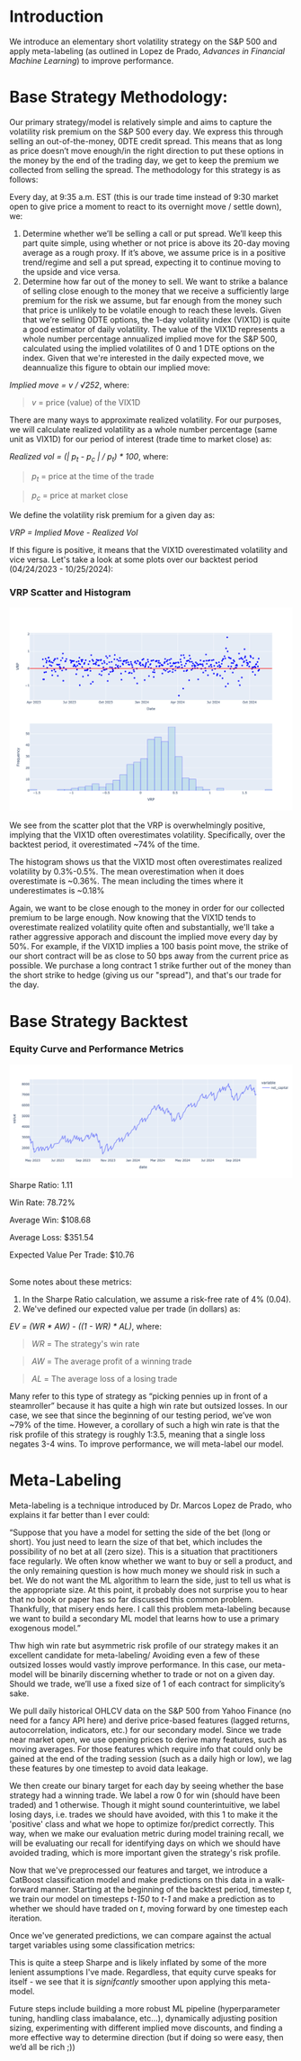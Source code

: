 # Introduction

We introduce an elementary short volatility strategy on the S&P 500 and apply meta-labeling (as outlined in Lopez de Prado, *Advances in Financial Machine Learning*) to improve performance.

# Base Strategy Methodology:

Our primary strategy/model is relatively simple and aims to capture the volatility risk premium on the S&P 500 every day. We express this through selling an out-of-the-money, 0DTE credit spread. This means that as long as price doesn’t move enough/in the right direction to put these options in the money by the end of the trading day, we get to keep the premium we collected from selling the spread. The methodology for this strategy is as follows:

Every day, at 9:35 a.m. EST (this is our trade time instead of 9:30 market open to give price a moment to react to its overnight move / settle down), we:

1. Determine whether we’ll be selling a call or put spread. We’ll keep this part quite simple, using whether or not price is above its 20-day moving average as a rough proxy. If it’s above, we assume price is in a positive trend/regime and sell a put spread, expecting it to continue moving to the upside and vice versa. 
2. Determine how far out of the money to sell. We want to strike a balance of selling close enough to the money that we receive a sufficiently large premium for the risk we assume, but far enough from the money such that price is unlikely to be volatile enough to reach these levels. Given that we’re selling 0DTE options, the 1-day volatility index (VIX1D) is quite a good estimator of daily volatility. The value of the VIX1D represents a whole number percentage annualized implied move for the S&P 500, calculated using the implied volatilites of 0 and 1 DTE options on the index. Given that we're interested in the daily expected move, we deannualize this figure to obtain our implied move:

*Implied move = v / √252*, where:

   > *v* = price (value) of the VIX1D

 There are many ways to approximate realized volatility. For our purposes, we will calculate realized volatility as a whole number percentage (same unit as VIX1D) for our period of interest (trade time to market close) as:
   
 *Realized vol = (| p<sub>t</sub> - p<sub>c</sub> | / p<sub>t</sub>) * 100*, where:
   
  > *p<sub>t</sub>* = price at the time of the trade
 
  > *p<sub>c</sub>* = price at market close

We define the volatility risk premium for a given day as:

*VRP = Implied Move - Realized Vol*

If this figure is positive, it means that the VIX1D overestimated volatility and vice versa. Let's take a look at some plots over our backtest period (04/24/2023 - 10/25/2024):

### VRP Scatter and Histogram
![Histogram and Scatter Plot](images/vrp-plots.png)

We see from the scatter plot that the VRP is overwhelmingly positive, implying that the VIX1D often overestimates volatility. Specifically, over the backtest period, it overestimated ~74% of the time.

The histogram shows us that the VIX1D most often overestimates realized volatility by 0.3%-0.5%. The mean overestimation when it does overestimate is ~0.36%. The mean including the times where it underestimates is ~0.18%

Again, we want to be close enough to the money in order for our collected premium to be large enough. Now knowing that the VIX1D tends to overestimate realized volatility quite often and substantially, we'll take a rather aggressive apporach and discount the implied move every day by 50%. For example, if the VIX1D implies a 100 basis point move, the strike of our short contract will be as close to 50 bps away from the current price as possible. We purchase a long contract 1 strike further out of the money than the short strike to hedge (giving us our "spread"), and that's our trade for the day. 

# Base Strategy Backtest

### Equity Curve and Performance Metrics

![Base Strategy Equity Curve](images/base_strat_ec.png)
Sharpe Ratio: 1.11

Win Rate: 78.72%

Average Win: $108.68

Average Loss: $351.54

Expected Value Per Trade: $10.76 <br><br>

Some notes about these metrics: 

1. In the Sharpe Ratio calculation, we assume a risk-free rate of 4% (0.04).
2. We've defined our expected value per trade (in dollars) as:

*EV = (WR * AW) - ((1 - WR) * AL)*, where:

> *WR* = The strategy's win rate
 
> *AW* = The average profit of a winning trade

> *AL* = The average loss of a losing trade


Many refer to this type of strategy as  “picking pennies up in front of a steamroller” because it has quite a high win rate but outsized losses. In our case, we see that since the beginning of our testing period, we’ve won ~79% of the time. However, a corollary of such a high win rate is that the risk profile of this strategy is roughly 1:3.5, meaning that a single loss negates 3-4 wins. To improve performance, we will meta-label our model. 

# Meta-Labeling

Meta-labeling is a technique introduced by Dr. Marcos Lopez de Prado, who explains it far better than I ever could:

“Suppose that you have a model for setting the side of the bet (long or short). You just need to learn the size of that bet, which includes the possibility of no bet at all (zero size). This is a situation that practitioners face regularly. We often know whether we want to buy or sell a product, and the only remaining question is how much money we should risk in such a bet. We do not want the ML algorithm to learn the side, just to tell us what is the appropriate size. At this point, it probably does not surprise you to hear that no book or paper has so far discussed this common problem. Thankfully, that misery ends here. I call this problem meta-labeling because we want to build a secondary ML model that learns how to use a primary exogenous model.”

Thw high win rate but asymmetric risk profile of our strategy makes it an excellent candidate for meta-labeling/ Avoiding even a few of these outsized losses would vastly improve performance. In this case, our meta-model will be binarily discerning whether to trade or not on a given day. Should we trade, we’ll use a fixed size of 1 of each contract for simplicity’s sake.

We pull daily historical OHLCV data on the S&P 500 from Yahoo Finance (no need for a fancy API here) and derive price-based features (lagged returns, autocorrelation, indicators, etc.) for our secondary model. Since we trade near market open, we use opening prices to derive many features, such as moving averages. For those features which require info that could only be gained at the end of the trading session (such as a daily high or low), we lag these features by one timestep to avoid data leakage.

We then create our binary target for each day by seeing whether the base strategy had a winning trade. We label a row 0 for win (should have been traded) and 1 otherwise. Though it might sound counterintuitive, we label losing days, i.e. trades we should have avoided, with this 1 to make it the 'positive' class and what we hope to optimize for/predict correctly. This way, when we make our evaluation metric during model training recall, we will be evaluating our recall for identifying days on which we should have avoided trading, which is more important given the strategy's risk profile.

Now that we've preprocessed our features and target, we introduce a CatBoost classification model and make predictions on this data in a walk-forward manner. Starting at the beginning of the backtest period, timestep *t*, we train our model on timesteps *t-150* to *t-1* and make a prediction as to whether we should have traded on *t*, moving forward by one timestep each iteration.

Once we've generated predictions, we can compare against the actual target variables using some classification metrics:



This is quite a steep Sharpe and is likely inflated by some of the more lenient assumptions I've made. Regardless, that equity curve speaks for itself - we see that it is *signifcantly* smoother upon applying this meta-model.

Future steps include building a more robust ML pipeline (hyperparameter tuning, handling class imabalance, etc…), dynamically adjusting position sizing, experimenting with different implied move discounts, and finding a more effective way to determine direction (but if doing so were easy, then we’d all be rich ;))
